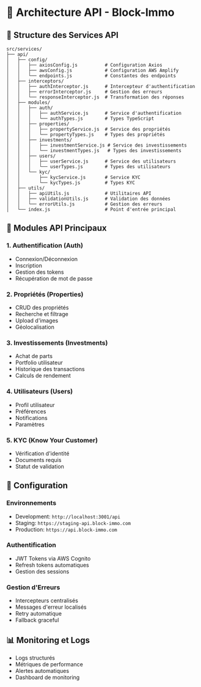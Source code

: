 # 🚀 Architecture API - Block-Immo

## 📁 Structure des Services API

```
src/services/
├── api/
│   ├── config/
│   │   ├── axiosConfig.js          # Configuration Axios
│   │   ├── awsConfig.js            # Configuration AWS Amplify
│   │   └── endpoints.js            # Constantes des endpoints
│   ├── interceptors/
│   │   ├── authInterceptor.js      # Intercepteur d'authentification
│   │   ├── errorInterceptor.js     # Gestion des erreurs
│   │   └── responseInterceptor.js  # Transformation des réponses
│   ├── modules/
│   │   ├── auth/
│   │   │   ├── authService.js      # Service d'authentification
│   │   │   └── authTypes.js        # Types TypeScript
│   │   ├── properties/
│   │   │   ├── propertyService.js  # Service des propriétés
│   │   │   └── propertyTypes.js    # Types des propriétés
│   │   ├── investments/
│   │   │   ├── investmentService.js # Service des investissements
│   │   │   └── investmentTypes.js   # Types des investissements
│   │   ├── users/
│   │   │   ├── userService.js      # Service des utilisateurs
│   │   │   └── userTypes.js        # Types des utilisateurs
│   │   └── kyc/
│   │       ├── kycService.js       # Service KYC
│   │       └── kycTypes.js         # Types KYC
│   ├── utils/
│   │   ├── apiUtils.js             # Utilitaires API
│   │   ├── validationUtils.js      # Validation des données
│   │   └── errorUtils.js           # Gestion des erreurs
│   └── index.js                    # Point d'entrée principal
```

## 🎯 Modules API Principaux

### **1. Authentification (Auth)**
- Connexion/Déconnexion
- Inscription
- Gestion des tokens
- Récupération de mot de passe

### **2. Propriétés (Properties)**
- CRUD des propriétés
- Recherche et filtrage
- Upload d'images
- Géolocalisation

### **3. Investissements (Investments)**
- Achat de parts
- Portfolio utilisateur
- Historique des transactions
- Calculs de rendement

### **4. Utilisateurs (Users)**
- Profil utilisateur
- Préférences
- Notifications
- Paramètres

### **5. KYC (Know Your Customer)**
- Vérification d'identité
- Documents requis
- Statut de validation

## 🔧 Configuration

### **Environnements**
- Development: `http://localhost:3001/api`
- Staging: `https://staging-api.block-immo.com`
- Production: `https://api.block-immo.com`

### **Authentification**
- JWT Tokens via AWS Cognito
- Refresh tokens automatiques
- Gestion des sessions

### **Gestion d'Erreurs**
- Intercepteurs centralisés
- Messages d'erreur localisés
- Retry automatique
- Fallback graceful

## 📊 Monitoring et Logs

- Logs structurés
- Métriques de performance
- Alertes automatiques
- Dashboard de monitoring 